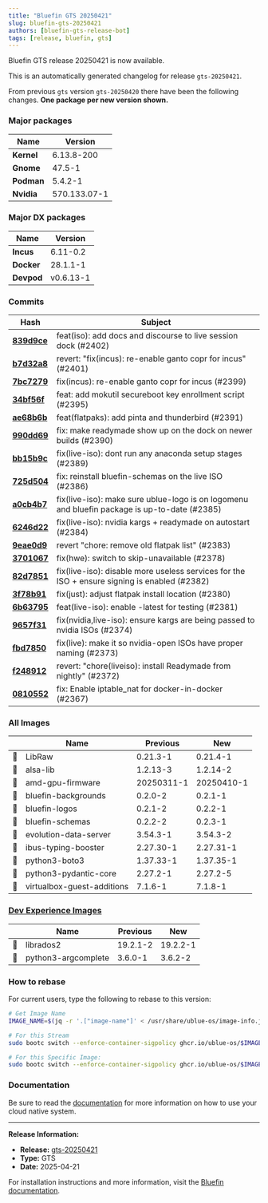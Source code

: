 ```yaml
---
title: "Bluefin GTS 20250421"
slug: bluefin-gts-20250421
authors: [bluefin-gts-release-bot]
tags: [release, bluefin, gts]
---
```


Bluefin GTS release 20250421 is now available.

<!--truncate-->

This is an automatically generated changelog for release `gts-20250421`.

From previous `gts` version `gts-20250420` there have been the following changes. **One package per new version shown.**

### Major packages

| Name       | Version      |
| ---------- | ------------ |
| **Kernel** | 6.13.8-200   |
| **Gnome**  | 47.5-1       |
| **Podman** | 5.4.2-1      |
| **Nvidia** | 570.133.07-1 |

### Major DX packages

| Name       | Version   |
| ---------- | --------- |
| **Incus**  | 6.11-0.2  |
| **Docker** | 28.1.1-1  |
| **Devpod** | v0.6.13-1 |

### Commits

| Hash                                                                                               | Subject                                                                                      |
| -------------------------------------------------------------------------------------------------- | -------------------------------------------------------------------------------------------- |
| **[839d9ce](https://github.com/ublue-os/bluefin/commit/839d9ce2877f6fb6121509bab3529c3bf7334a0d)** | feat(iso): add docs and discourse to live session dock (#2402)                               |
| **[b7d32a8](https://github.com/ublue-os/bluefin/commit/b7d32a8b0d979e5c608aacf232420af29a0a118f)** | revert: "fix(incus): re-enable ganto copr for incus" (#2401)                                 |
| **[7bc7279](https://github.com/ublue-os/bluefin/commit/7bc727984a022587dab9203aa3c848e812a7e03a)** | fix(incus): re-enable ganto copr for incus (#2399)                                           |
| **[34bf56f](https://github.com/ublue-os/bluefin/commit/34bf56f2c838721a0de32acbb8f18a9a35227d93)** | feat: add mokutil secureboot key enrollment script (#2395)                                   |
| **[ae68b6b](https://github.com/ublue-os/bluefin/commit/ae68b6be41e893c561f52f440509866df579f814)** | feat(flatpaks): add pinta and thunderbird (#2391)                                            |
| **[990dd69](https://github.com/ublue-os/bluefin/commit/990dd694b2fbd02c7b700b1bf301fc6813c723d4)** | fix: make readymade show up on the dock on newer builds (#2390)                              |
| **[bb15b9c](https://github.com/ublue-os/bluefin/commit/bb15b9cbba67c330622bcfe46e75424b4c9e6d9f)** | fix(live-iso): dont run any anaconda setup stages (#2389)                                    |
| **[725d504](https://github.com/ublue-os/bluefin/commit/725d504218ed5bcdef334040f7d9b908f9ee885b)** | fix: reinstall bluefin-schemas on the live ISO (#2386)                                       |
| **[a0cb4b7](https://github.com/ublue-os/bluefin/commit/a0cb4b74e27229258085c48a98f3ae8a079bde74)** | fix(live-iso): make sure ublue-logo is on logomenu and bluefin package is up-to-date (#2385) |
| **[6246d22](https://github.com/ublue-os/bluefin/commit/6246d22f64cf24b48ca9a6520f9750581fad29e9)** | fix(live-iso): nvidia kargs + readymade on autostart (#2384)                                 |
| **[9eae0d9](https://github.com/ublue-os/bluefin/commit/9eae0d9c7a485a1e0653a59d748c85685f2e71a5)** | revert "chore: remove old flatpak list" (#2383)                                              |
| **[3701067](https://github.com/ublue-os/bluefin/commit/3701067d463609fa4d9ca59aa40299fa008a36e7)** | fix(hwe): switch to skip-unavailable (#2378)                                                 |
| **[82d7851](https://github.com/ublue-os/bluefin/commit/82d78516b21b58f5dbc428b2d7c4fbb17398b924)** | fix(live-iso): disable more useless services for the ISO + ensure signing is enabled (#2382) |
| **[3f78b91](https://github.com/ublue-os/bluefin/commit/3f78b918d4723c339005639d444ecb86c9f30ea6)** | fix(just): adjust flatpak install location (#2380)                                           |
| **[6b63795](https://github.com/ublue-os/bluefin/commit/6b63795cf433da44c99a27201559bbb23919a955)** | feat(live-iso): enable -latest for testing (#2381)                                           |
| **[9657f31](https://github.com/ublue-os/bluefin/commit/9657f31837b6c83f13035c28ad2a99abe0901633)** | fix(nvidia,live-iso): ensure kargs are being passed to nvidia ISOs (#2374)                   |
| **[fbd7850](https://github.com/ublue-os/bluefin/commit/fbd785021ffe716678e374e47a7e0364053cc9db)** | fix(live): make it so nvidia-open ISOs have proper naming (#2373)                            |
| **[f248912](https://github.com/ublue-os/bluefin/commit/f248912a941b4d62ccb31a035e073abf3b808a01)** | revert: "chore(liveiso): install Readymade from nightly" (#2372)                             |
| **[0810552](https://github.com/ublue-os/bluefin/commit/08105522f160b265dc9de4aa0cdb6afb77b9129a)** | fix: Enable iptable_nat for docker-in-docker (#2367)                                         |

### All Images

|     | Name                       | Previous   | New        |
| --- | -------------------------- | ---------- | ---------- |
| 🔄  | LibRaw                     | 0.21.3-1   | 0.21.4-1   |
| 🔄  | alsa-lib                   | 1.2.13-3   | 1.2.14-2   |
| 🔄  | amd-gpu-firmware           | 20250311-1 | 20250410-1 |
| 🔄  | bluefin-backgrounds        | 0.2.0-2    | 0.2.1-1    |
| 🔄  | bluefin-logos              | 0.2.1-2    | 0.2.2-1    |
| 🔄  | bluefin-schemas            | 0.2.2-2    | 0.2.3-1    |
| 🔄  | evolution-data-server      | 3.54.3-1   | 3.54.3-2   |
| 🔄  | ibus-typing-booster        | 2.27.30-1  | 2.27.31-1  |
| 🔄  | python3-boto3              | 1.37.33-1  | 1.37.35-1  |
| 🔄  | python3-pydantic-core      | 2.27.2-1   | 2.27.2-5   |
| 🔄  | virtualbox-guest-additions | 7.1.6-1    | 7.1.8-1    |

### [Dev Experience Images](https://docs.projectbluefin.io/bluefin-dx)

|     | Name                | Previous | New      |
| --- | ------------------- | -------- | -------- |
| 🔄  | librados2           | 19.2.1-2 | 19.2.2-1 |
| 🔄  | python3-argcomplete | 3.6.0-1  | 3.6.2-2  |

### How to rebase

For current users, type the following to rebase to this version:

```bash
# Get Image Name
IMAGE_NAME=$(jq -r '.["image-name"]' < /usr/share/ublue-os/image-info.json)

# For this Stream
sudo bootc switch --enforce-container-sigpolicy ghcr.io/ublue-os/$IMAGE_NAME:gts

# For this Specific Image:
sudo bootc switch --enforce-container-sigpolicy ghcr.io/ublue-os/$IMAGE_NAME:gts-20250421
```

### Documentation

Be sure to read the [documentation](https://docs.projectbluefin.io/) for more information
on how to use your cloud native system.

---

**Release Information:**

- **Release:** [gts-20250421](https://github.com/ublue-os/bluefin/releases/tag/gts-20250421)
- **Type:** GTS
- **Date:** 2025-04-21

For installation instructions and more information, visit the [Bluefin documentation](https://docs.projectbluefin.io/).
